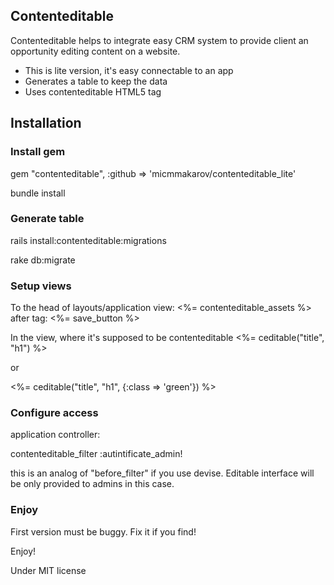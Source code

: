 ## Contenteditable


Contenteditable helps to integrate easy CRM system to provide client an opportunity editing content on a website.

* This is lite version, it's easy connectable to an app
* Generates a table to keep the data
* Uses contenteditable HTML5 tag


## Installation

### Install gem

gem "contenteditable", :github => 'micmmakarov/contenteditable_lite'

bundle install

### Generate table

rails install:contenteditable:migrations

rake db:migrate

### Setup views 

To the head of layouts/application view: <%=  contenteditable_assets %>
after <body> tag: <%= save_button %>



In the view, where it's supposed to be contenteditable
<%= ceditable("title", "h1") %>

or

<%= ceditable("title", "h1", {:class => 'green'}) %>


 
### Configure access

application controller:

contenteditable_filter :autintificate_admin!

this is an analog of "before_filter" if you use devise. Editable interface will be only provided to admins in this case.


### Enjoy

First version must be buggy. Fix it if you find!

Enjoy!


Under MIT license
